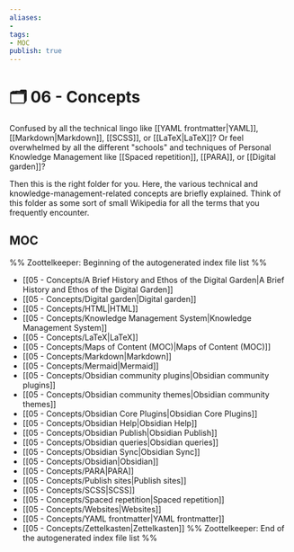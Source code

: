 ```yaml
---
aliases:
- 
tags:
- MOC
publish: true
---
```


# 🗂️ 06 - Concepts

Confused by all the technical lingo like [[YAML frontmatter|YAML]], [[Markdown|Markdown]], [[SCSS]], or [[LaTeX|LaTeX]]? Or feel overwhelmed by all the different "schools" and techniques of Personal Knowledge Management like [[Spaced repetition]], [[PARA]], or [[Digital garden]]?

Then this is the right folder for you. Here, the various technical and knowledge-management-related concepts are briefly explained. Think of this folder as some sort of small Wikipedia for all the terms that you frequently encounter.

## MOC

%% Zoottelkeeper: Beginning of the autogenerated index file list  %%
-  [[05 - Concepts/A Brief History and Ethos of the Digital Garden|A Brief History and Ethos of the Digital Garden]]
-  [[05 - Concepts/Digital garden|Digital garden]]
-  [[05 - Concepts/HTML|HTML]]
-  [[05 - Concepts/Knowledge Management System|Knowledge Management System]]
-  [[05 - Concepts/LaTeX|LaTeX]]
-  [[05 - Concepts/Maps of Content (MOC)|Maps of Content (MOC)]]
-  [[05 - Concepts/Markdown|Markdown]]
-  [[05 - Concepts/Mermaid|Mermaid]]
-  [[05 - Concepts/Obsidian community plugins|Obsidian community plugins]]
-  [[05 - Concepts/Obsidian community themes|Obsidian community themes]]
-  [[05 - Concepts/Obsidian Core Plugins|Obsidian Core Plugins]]
-  [[05 - Concepts/Obsidian Help|Obsidian Help]]
-  [[05 - Concepts/Obsidian Publish|Obsidian Publish]]
-  [[05 - Concepts/Obsidian queries|Obsidian queries]]
-  [[05 - Concepts/Obsidian Sync|Obsidian Sync]]
-  [[05 - Concepts/Obsidian|Obsidian]]
-  [[05 - Concepts/PARA|PARA]]
-  [[05 - Concepts/Publish sites|Publish sites]]
-  [[05 - Concepts/SCSS|SCSS]]
-  [[05 - Concepts/Spaced repetition|Spaced repetition]]
-  [[05 - Concepts/Websites|Websites]]
-  [[05 - Concepts/YAML frontmatter|YAML frontmatter]]
-  [[05 - Concepts/Zettelkasten|Zettelkasten]]
%% Zoottelkeeper: End of the autogenerated index file list  %%